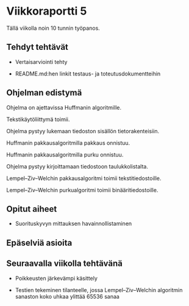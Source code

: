 # Viikkoraportti 5

Tällä viikolla noin 10 tunnin työpanos.

## Tehdyt tehtävät

* Vertaisarviointi tehty

* README.md:hen linkit testaus- ja toteutusdokumentteihin

## Ohjelman edistymä

Ohjelma on ajettavissa Huffmanin algoritmille.

Tekstikäytöliittymä toimii.

Ohjelma pystyy lukemaan tiedoston sisällön tietorakenteisiin.

Huffmanin pakkausalgoritmilla pakkaus onnistuu.

Huffmanin pakkausalgoritmilla purku onnistuu.

Ohjelma pystyy kirjoittamaan tiedostoon taulukkolistalta.

Lempel–Ziv–Welchin pakkausalgoritmi toimii tekstitiedostoille.

Lempel–Ziv–Welchin purkualgoritmi toimii binääritiedostoille.

## Opitut aiheet

* Suorituskyvyn mittauksen havainnollistaminen

## Epäselviä asioita

## Seuraavalla viikolla tehtävänä

* Poikkeusten järkevämpi käsittely

* Testien tekeminen tilanteelle, jossa Lempel–Ziv–Welchin algoritmin sanaston koko uhkaa ylittää 65536 sanaa
